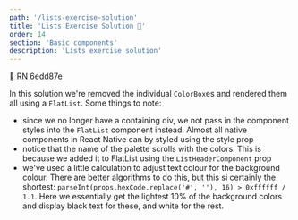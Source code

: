 ```yaml
---
path: '/lists-exercise-solution'
title: 'Lists Exercise Solution 👀'
order: 14
section: 'Basic components'
description: 'Lists exercise solution'
---
```


[🔗 RN 6edd87e](https://github.com/kadikraman/AwesomeProjectRN/commit/6edd87e4cc8b661f10c3cf87c1486b0a116fc368)

In this solution we're removed the individual `ColorBox`es and rendered them all using a `FlatList`. Some things to note:

- since we no longer have a containing div, we not pass in the component styles into the `FlatList` component instead. Almost all native components in React Native can by styled using the style prop
- notice that the name of the palette scrolls with the colors. This is because we added it to FlatList using the `ListHeaderComponent` prop
- we've used a little calculation to adjust text colour for the background colour. There are better algorithms to do this, but this si certainly the shortest: `parseInt(props.hexCode.replace('#', ''), 16) > 0xffffff / 1.1`. Here we essentially get the lightest 10% of the background colors and display black text for these, and white for the rest.
